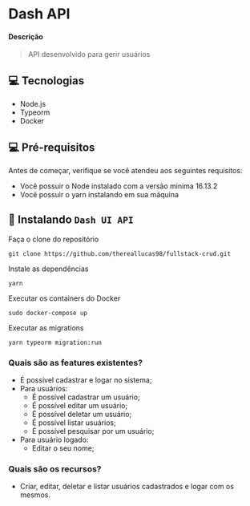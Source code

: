 # Dash API

#### Descrição
> API desenvolvido para gerir usuários

## 💻 Tecnologias

- Node.js
- Typeorm
- Docker

## 💻 Pré-requisitos

Antes de começar, verifique se você atendeu aos seguintes requisitos:

- Você possuir o Node instalado com a versão minima 16.13.2
- Você possuir o yarn instalando em sua máquina

## 🚀 Instalando `Dash UI API`

Faça o clone do repositório

```
git clone https://github.com/thereallucas98/fullstack-crud.git
```

Instale as dependências

```
yarn
```

Executar os containers do Docker

```
sudo docker-compose up
```

Executar as migrations

```
yarn typeorm migration:run
```

### Quais são as features existentes?

- É possível cadastrar e logar no sistema;
- Para usuários:
  - É possível cadastrar um usuário;
  - É possível editar um usuário;
  - É possível deletar um usuário;
  - É possível listar usuários;
  - É possível pesquisar por um usuário;
- Para usuário logado:
  - Editar o seu nome;

### Quais são os recursos?
- Criar, editar, deletar e listar usuários cadastrados e logar com os mesmos.
